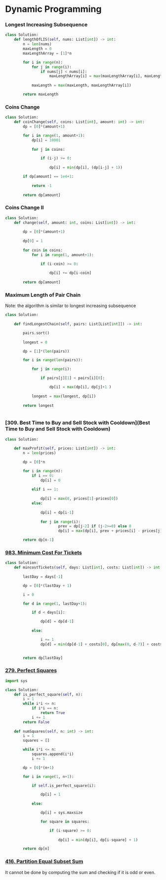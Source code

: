 # Dynamic Programming

### Longest Increasing Subsequence

```python
class Solution:
    def lengthOfLIS(self, nums: List[int]) -> int:
        n = len(nums)
        maxLength = 0
        maxLengthArray = [1]*n

        for i in range(n):
            for j in range(i):
                if nums[j] < nums[i]:
                    maxLengthArray[i] = max(maxLengthArray[i], maxLengthArray[j] + 1)
            
            maxLength = max(maxLength, maxLengthArray[i])

        return maxLength
```

### Coins Change

```python
class Solution:
    def coinChange(self, coins: List[int], amount: int) -> int:
        dp = [0]*(amount+1)

        for i in range(1, amount+1):
            dp[i] = 10001
            
            for j in coins:

                if (i-j) >= 0:
                    
                    dp[i] = min(dp[i], (dp[i-j] + 1))

        if dp[amount] == 1e4+1:
            
            return -1
        
        return dp[amount]
```

### Coins Change II

```python
class Solution:
    def change(self, amount: int, coins: List[int]) -> int:
        
        dp = [0]*(amount+1)
        
        dp[0] = 1
        
        for coin in coins:
            for i in range(1, amount+1):

                if (i-coin) >= 0:
                    
                    dp[i] += dp[i-coin]
                
        return dp[amount]
```    

### Maximum Length of Pair Chain

Note: the algorithm is similar to longest increasing subsequence

```python 
class Solution:
    
    def findLongestChain(self, pairs: List[List[int]]) -> int:

        pairs.sort()
        
        longest = 0

        dp = [1]*(len(pairs))

        for i in range(len(pairs)):

            for j in range(i):

                if pairs[j][1] < pairs[i][0]:

                    dp[i] = max(dp[i], dp[j]+1 )
            
            longest = max(longest, dp[i])
        
        return longest
        
```

### [309. Best Time to Buy and Sell Stock with Cooldown](Best Time to Buy and Sell Stock with Cooldown)

```python
class Solution:
    
    def maxProfit(self, prices: List[int]) -> int:
        n = len(prices)

        dp = [0]*n

        for i in range(n):
            if i == 0:
                dp[i] = 0
            
            elif i == 1:
                
                dp[i] = max(0, prices[1]-prices[0])
            else:
                
                dp[i] = dp[i-1]
                
                for j in range(i):
                        prev = dp[j-2] if (j-2>=0) else 0
                        dp[i] = max(dp[i], prev + prices[i] - prices[j])

        return dp[n-1]
```

### [983. Minimum Cost For Tickets](https://leetcode.com/problems/minimum-cost-for-tickets/description/?envType=problem-list-v2&envId=50vlu3z5)

```python
class Solution:
    def mincostTickets(self, days: List[int], costs: List[int]) -> int:
        
        lastDay = days[-1]

        dp = [0]*(lastDay + 1)

        i = 0

        for d in range(1, lastDay+1):

            if d < days[i]:

                dp[d] = dp[d-1]
            
            else:

                i += 1
                dp[d] = min(dp[d-1] + costs[0], dp[max(0, d-7)] + costs[1], dp[max(0, d-30)] + costs[2])
        

        return dp[lastDay]
```

### [279. Perfect Squares](https://leetcode.com/problems/perfect-squares/description/?envType=problem-list-v2&envId=50vlu3z5)
```python
import sys

class Solution:
    def is_perfect_square(self, n):
        i = 1
        while i*i <= n:
            if i*i == n:
                return True
            i += 1
        return False
    
    def numSquares(self, n: int) -> int:
        i = 1
        squares = []

        while i*i <= n:
            squares.append(i*i)
            i += 1

        dp = [0]*(n+1)

        for i in range(1, n+1):

            if self.is_perfect_square(i):

                dp[i] = 1
            
            else:

                dp[i] = sys.maxsize

                for square in squares:

                    if (i-square) >= 0:
                        
                        dp[i] = min(dp[i], dp[i-square] + 1)

        return dp[n]
```

### [416. Partition Equal Subset Sum](https://leetcode.com/problems/partition-equal-subset-sum/description/?envType=problem-list-v2&envId=50vlu3z5)

It cannot be done by computing the sum and checking if it is odd or even. 

